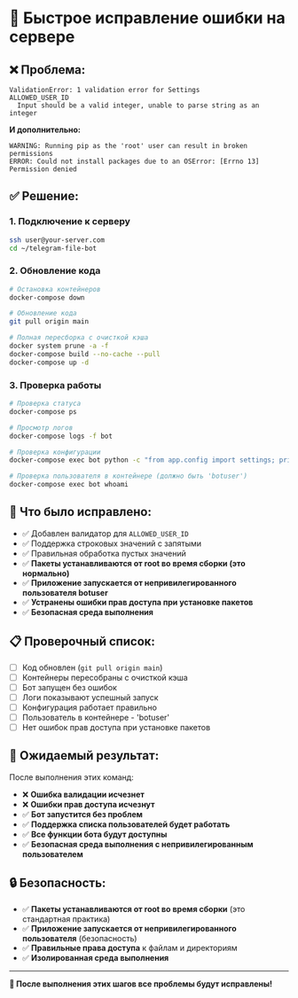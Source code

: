 # 🚨 Быстрое исправление ошибки на сервере

## ❌ **Проблема:**
```
ValidationError: 1 validation error for Settings
ALLOWED_USER_ID
  Input should be a valid integer, unable to parse string as an integer
```

**И дополнительно:**
```
WARNING: Running pip as the 'root' user can result in broken permissions
ERROR: Could not install packages due to an OSError: [Errno 13] Permission denied
```

## ✅ **Решение:**

### **1. Подключение к серверу**
```bash
ssh user@your-server.com
cd ~/telegram-file-bot
```

### **2. Обновление кода**
```bash
# Остановка контейнеров
docker-compose down

# Обновление кода
git pull origin main

# Полная пересборка с очисткой кэша
docker system prune -a -f
docker-compose build --no-cache --pull
docker-compose up -d
```

### **3. Проверка работы**
```bash
# Проверка статуса
docker-compose ps

# Просмотр логов
docker-compose logs -f bot

# Проверка конфигурации
docker-compose exec bot python -c "from app.config import settings; print('Allowed users:', settings.allowed_user_ids)"

# Проверка пользователя в контейнере (должно быть 'botuser')
docker-compose exec bot whoami
```

## 🔧 **Что было исправлено:**

- ✅ Добавлен валидатор для `ALLOWED_USER_ID`
- ✅ Поддержка строковых значений с запятыми
- ✅ Правильная обработка пустых значений
- ✅ **Пакеты устанавливаются от root во время сборки (это нормально)**
- ✅ **Приложение запускается от непривилегированного пользователя botuser**
- ✅ **Устранены ошибки прав доступа при установке пакетов**
- ✅ **Безопасная среда выполнения**

## 📋 **Проверочный список:**

- [ ] Код обновлен (`git pull origin main`)
- [ ] Контейнеры пересобраны с очисткой кэша
- [ ] Бот запущен без ошибок
- [ ] Логи показывают успешный запуск
- [ ] Конфигурация работает правильно
- [ ] Пользователь в контейнере - 'botuser'
- [ ] Нет ошибок прав доступа при установке пакетов

## 🎯 **Ожидаемый результат:**

После выполнения этих команд:
- ❌ **Ошибка валидации исчезнет**
- ❌ **Ошибки прав доступа исчезнут**
- ✅ **Бот запустится без проблем**
- ✅ **Поддержка списка пользователей будет работать**
- ✅ **Все функции бота будут доступны**
- ✅ **Безопасная среда выполнения с непривилегированным пользователем**

## 🔒 **Безопасность:**

- ✅ **Пакеты устанавливаются от root во время сборки** (это стандартная практика)
- ✅ **Приложение запускается от непривилегированного пользователя** (безопасность)
- ✅ **Правильные права доступа** к файлам и директориям
- ✅ **Изолированная среда выполнения**

---

**🎉 После выполнения этих шагов все проблемы будут исправлены!** 